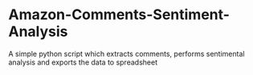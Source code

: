 # Amazon-Comments-Sentiment-Analysis
 A simple python script which extracts comments, performs sentimental analysis and exports the data to spreadsheet

